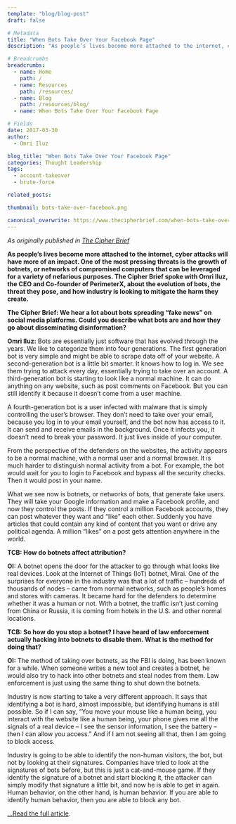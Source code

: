 ```yaml
---
template: "blog/blog-post"
draft: false

# Metadata
title: "When Bots Take Over Your Facebook Page"
description: "As people’s lives become more attached to the internet, cyber attacks will have more of an impact. One of the most pressing threats is the growth of botnets, or networks of compromised computers that can be leveraged for a variety of nefarious purposes"

# Breadcrumbs
breadcrumbs:
  - name: Home
    path: /
  - name: Resources
    path: /resources/
  - name: Blog
    path: /resources/blog/
  - name: When Bots Take Over Your Facebook Page

# Fields
date: 2017-03-30
author:
  - Omri Iluz

blog_title: "When Bots Take Over Your Facebook Page"
categories: Thought Leadership
tags:
  - account-takeover
  - brute-force

related_posts:

thumbnail: bots-take-over-facebook.png

canonical_overwrite: https://www.thecipherbrief.com/when-bots-take-over-your-facebook-page
---
```


_As originally published in [The Cipher Brief](https://www.thecipherbrief.com/when-bots-take-over-your-facebook-page)_

**As people’s lives become more attached to the internet, cyber attacks will have more of an impact. One of the most pressing threats is the growth of botnets, or networks of compromised computers that can be leveraged for a variety of nefarious purposes. The Cipher Brief spoke with Omri Iluz, the CEO and Co-founder of PerimeterX, about the evolution of bots, the threat they pose, and how industry is looking to mitigate the harm they create.**

**The Cipher Brief: We hear a lot about bots spreading “fake news” on social media platforms. Could you describe what bots are and how they go about disseminating disinformation?**

**Omri Iluz:** Bots are essentially just software that has evolved through the years. We like to categorize them into four generations. The first generation bot is very simple and might be able to scrape data off of your website. A second-generation bot is a little bit smarter. It knows how to log in. We see them trying to attack every day, essentially trying to take over an account. A third-generation bot is starting to look like a normal machine. It can do anything on any website, such as post comments on Facebook. But you can still identify it because it doesn’t come from a user machine.

A fourth-generation bot is a user infected with malware that is simply controlling the user’s browser. They don’t need to take over your email, because you log in to your email yourself, and the bot now has access to it. It can send and receive emails in the background. Once it infects you, it doesn’t need to break your password. It just lives inside of your computer.

From the perspective of the defenders on the websites, the activity appears to be a normal machine, with a normal user and a normal browser. It is much harder to distinguish normal activity from a bot. For example, the bot would wait for you to login to Facebook and bypass all the security checks. Then it would post in your name.

What we see now is botnets, or networks of bots, that generate fake users. They will take your Google information and make a Facebook profile, and now they control the posts. If they control a million Facebook accounts, they can post whatever they want and “like” each other. Suddenly you have articles that could contain any kind of content that you want or drive any political agenda. A million “likes” on a post gets attention anywhere in the world.

**TCB: How do botnets affect attribution?**

**OI:** A botnet opens the door for the attacker to go through what looks like real devices. Look at the Internet of Things (IoT) botnet, Mirai. One of the surprises for everyone in the industry was that a lot of traffic – hundreds of thousands of nodes – came from normal networks, such as people’s homes and stores with cameras. It became hard for the defenders to determine whether it was a human or not. With a botnet, the traffic isn’t just coming from China or Russia, it is coming from hotels in the U.S. and other normal locations.

**TCB: So how do you stop a botnet? I have heard of law enforcement actually hacking into botnets to disable them. What is the method for doing that?**

**OI:** The method of taking over botnets, as the FBI is doing, has been known for a while. When someone writes a new tool and creates a botnet, he would also try to hack into other botnets and steal nodes from them. Law enforcement is just using the same thing to shut down the botnets.

Industry is now starting to take a very different approach. It says that identifying a bot is hard, almost impossible, but identifying humans is still possible. So if I can say, “You move your mouse like a human being, you interact with the website like a human being, your phone gives me all the signals of a real device – I see the sensor information, I see the battery – then I can allow you access.” And if I am not seeing all that, then I am going to block access.

Industry is going to be able to identify the non-human visitors, the bot, but not by looking at their signatures. Companies have tried to look at the signatures of bots before, but this is just a cat-and-mouse game. If they identify the signature of a botnet and start blocking it, the attacker can simply modify that signature a little bit, and now he is able to get in again. Human behavior, on the other hand, is human behavior. If you are able to identify human behavior, then you are able to block any bot.

[...Read the full article](https://www.thecipherbrief.com/when-bots-take-over-your-facebook-page).
